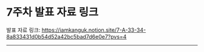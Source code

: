 # 7주차 발표 자료 링크

발표 자료 링크: https://iamkanguk.notion.site/7-A-33-34-8a833431d0b54d52a42bc5bad7d6e0e7?pvs=4

---
